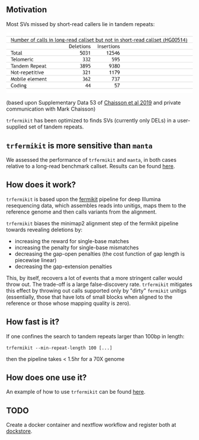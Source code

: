 ## Motivation 

Most SVs missed by short-read callers lie in tandem repeats: 

![](images/most_missing_SVs_lie_in_tandem_repeats.png)

(based upon Supplementary Data 53 of [Chaisson et al 2019](https://pubmed.ncbi.nlm.nih.gov/30992455) and private communication with Mark Chaisson) 

`trfermikit` has been optimized to finds SVs (currently only DELs) in a user-supplied set of tandem repeats. 

## `trfermikit` is more sensitive than `manta`

We assessed the performance of `trfermikit` 
and `manta`, in both cases relative to a long-read benchmark callset. Results can be found [here](evaluate-calls/evaluate.ipynb).

## How does it work?

`trfermikit` is based upon the [fermikit](https://pubmed.ncbi.nlm.nih.gov/26220959/) pipeline for deep Illumina resequencing data, which assembles reads into unitigs, maps them to the reference genome and then calls variants from the alignment.

`trfermikit` biases the minimap2 alignment step of the fermikit pipeline towards revealing deletions
by:

* increasing the reward for single-base matches
* increasing the penalty for single-base mismatches 
* decreasing the gap-open penalties (the cost function of gap length is piecewise linear)
* decreasing the gap-extension penalties 

This, by itself, recovers a lot of events that a more stringent caller would throw out. 
The trade-off is a large false-discovery rate. `trfermikit` mitigates this effect by throwing out calls supported only by "dirty" `fermikit` unitigs (essentially, those that have lots of small blocks when aligned to the reference or those whose mapping quality is zero). 

## How fast is it?

If one confines the search to tandem repeats larger than 100bp in length:

```
trfermikit --min-repeat-length 100 [...]
```

then the pipeline takes < 1.5hr for a 70X genome

## How does one use it?

An example of how to use `trfermikit` can be found [here](test-trfermikit.sh). 

## TODO

Create a docker container and nextflow workflow and register both at [dockstore](https://dockstore.org/).

